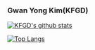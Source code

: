 ### Gwan Yong Kim(KFGD)

[![KFGD's github stats](https://github-readme-stats.vercel.app/api?username=KFGD&show_icons=true&hide_border=true)](https://github.com/KFGD)

[![Top Langs](https://github-readme-stats.vercel.app/api/top-langs/?username=KFGD&hide_border=true&layout=compact)](https://github.com/KFGD)
